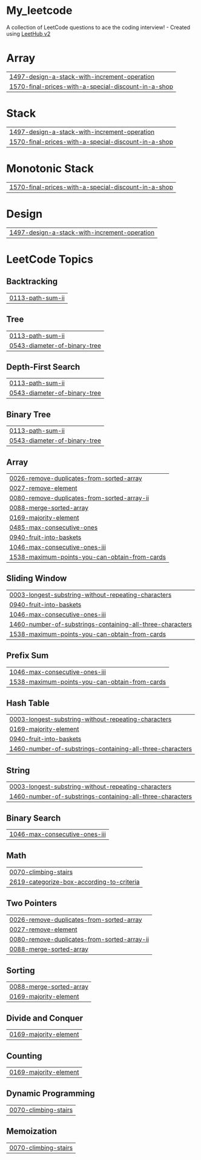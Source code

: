 # My_leetcode
A collection of LeetCode questions to ace the coding interview! - Created using [LeetHub v2](https://github.com/arunbhardwaj/LeetHub-2.0)


# Array
|  |
| ------- |
| [1497-design-a-stack-with-increment-operation](https://github.com/prakharbhardwaj1504/My_leetcode/tree/master/1497-design-a-stack-with-increment-operation) |
| [1570-final-prices-with-a-special-discount-in-a-shop](https://github.com/prakharbhardwaj1504/My_leetcode/tree/master/1570-final-prices-with-a-special-discount-in-a-shop) |
# Stack
|  |
| ------- |
| [1497-design-a-stack-with-increment-operation](https://github.com/prakharbhardwaj1504/My_leetcode/tree/master/1497-design-a-stack-with-increment-operation) |
| [1570-final-prices-with-a-special-discount-in-a-shop](https://github.com/prakharbhardwaj1504/My_leetcode/tree/master/1570-final-prices-with-a-special-discount-in-a-shop) |
# Monotonic Stack
|  |
| ------- |
| [1570-final-prices-with-a-special-discount-in-a-shop](https://github.com/prakharbhardwaj1504/My_leetcode/tree/master/1570-final-prices-with-a-special-discount-in-a-shop) |
# Design
|  |
| ------- |
| [1497-design-a-stack-with-increment-operation](https://github.com/prakharbhardwaj1504/My_leetcode/tree/master/1497-design-a-stack-with-increment-operation) |
<!---LeetCode Topics Start-->
# LeetCode Topics
## Backtracking
|  |
| ------- |
| [0113-path-sum-ii](https://github.com/prakharbhardwaj1504/My_leetcode/tree/master/0113-path-sum-ii) |
## Tree
|  |
| ------- |
| [0113-path-sum-ii](https://github.com/prakharbhardwaj1504/My_leetcode/tree/master/0113-path-sum-ii) |
| [0543-diameter-of-binary-tree](https://github.com/prakharbhardwaj1504/My_leetcode/tree/master/0543-diameter-of-binary-tree) |
## Depth-First Search
|  |
| ------- |
| [0113-path-sum-ii](https://github.com/prakharbhardwaj1504/My_leetcode/tree/master/0113-path-sum-ii) |
| [0543-diameter-of-binary-tree](https://github.com/prakharbhardwaj1504/My_leetcode/tree/master/0543-diameter-of-binary-tree) |
## Binary Tree
|  |
| ------- |
| [0113-path-sum-ii](https://github.com/prakharbhardwaj1504/My_leetcode/tree/master/0113-path-sum-ii) |
| [0543-diameter-of-binary-tree](https://github.com/prakharbhardwaj1504/My_leetcode/tree/master/0543-diameter-of-binary-tree) |
## Array
|  |
| ------- |
| [0026-remove-duplicates-from-sorted-array](https://github.com/prakharbhardwaj1504/My_leetcode/tree/master/0026-remove-duplicates-from-sorted-array) |
| [0027-remove-element](https://github.com/prakharbhardwaj1504/My_leetcode/tree/master/0027-remove-element) |
| [0080-remove-duplicates-from-sorted-array-ii](https://github.com/prakharbhardwaj1504/My_leetcode/tree/master/0080-remove-duplicates-from-sorted-array-ii) |
| [0088-merge-sorted-array](https://github.com/prakharbhardwaj1504/My_leetcode/tree/master/0088-merge-sorted-array) |
| [0169-majority-element](https://github.com/prakharbhardwaj1504/My_leetcode/tree/master/0169-majority-element) |
| [0485-max-consecutive-ones](https://github.com/prakharbhardwaj1504/My_leetcode/tree/master/0485-max-consecutive-ones) |
| [0940-fruit-into-baskets](https://github.com/prakharbhardwaj1504/My_leetcode/tree/master/0940-fruit-into-baskets) |
| [1046-max-consecutive-ones-iii](https://github.com/prakharbhardwaj1504/My_leetcode/tree/master/1046-max-consecutive-ones-iii) |
| [1538-maximum-points-you-can-obtain-from-cards](https://github.com/prakharbhardwaj1504/My_leetcode/tree/master/1538-maximum-points-you-can-obtain-from-cards) |
## Sliding Window
|  |
| ------- |
| [0003-longest-substring-without-repeating-characters](https://github.com/prakharbhardwaj1504/My_leetcode/tree/master/0003-longest-substring-without-repeating-characters) |
| [0940-fruit-into-baskets](https://github.com/prakharbhardwaj1504/My_leetcode/tree/master/0940-fruit-into-baskets) |
| [1046-max-consecutive-ones-iii](https://github.com/prakharbhardwaj1504/My_leetcode/tree/master/1046-max-consecutive-ones-iii) |
| [1460-number-of-substrings-containing-all-three-characters](https://github.com/prakharbhardwaj1504/My_leetcode/tree/master/1460-number-of-substrings-containing-all-three-characters) |
| [1538-maximum-points-you-can-obtain-from-cards](https://github.com/prakharbhardwaj1504/My_leetcode/tree/master/1538-maximum-points-you-can-obtain-from-cards) |
## Prefix Sum
|  |
| ------- |
| [1046-max-consecutive-ones-iii](https://github.com/prakharbhardwaj1504/My_leetcode/tree/master/1046-max-consecutive-ones-iii) |
| [1538-maximum-points-you-can-obtain-from-cards](https://github.com/prakharbhardwaj1504/My_leetcode/tree/master/1538-maximum-points-you-can-obtain-from-cards) |
## Hash Table
|  |
| ------- |
| [0003-longest-substring-without-repeating-characters](https://github.com/prakharbhardwaj1504/My_leetcode/tree/master/0003-longest-substring-without-repeating-characters) |
| [0169-majority-element](https://github.com/prakharbhardwaj1504/My_leetcode/tree/master/0169-majority-element) |
| [0940-fruit-into-baskets](https://github.com/prakharbhardwaj1504/My_leetcode/tree/master/0940-fruit-into-baskets) |
| [1460-number-of-substrings-containing-all-three-characters](https://github.com/prakharbhardwaj1504/My_leetcode/tree/master/1460-number-of-substrings-containing-all-three-characters) |
## String
|  |
| ------- |
| [0003-longest-substring-without-repeating-characters](https://github.com/prakharbhardwaj1504/My_leetcode/tree/master/0003-longest-substring-without-repeating-characters) |
| [1460-number-of-substrings-containing-all-three-characters](https://github.com/prakharbhardwaj1504/My_leetcode/tree/master/1460-number-of-substrings-containing-all-three-characters) |
## Binary Search
|  |
| ------- |
| [1046-max-consecutive-ones-iii](https://github.com/prakharbhardwaj1504/My_leetcode/tree/master/1046-max-consecutive-ones-iii) |
## Math
|  |
| ------- |
| [0070-climbing-stairs](https://github.com/prakharbhardwaj1504/My_leetcode/tree/master/0070-climbing-stairs) |
| [2619-categorize-box-according-to-criteria](https://github.com/prakharbhardwaj1504/My_leetcode/tree/master/2619-categorize-box-according-to-criteria) |
## Two Pointers
|  |
| ------- |
| [0026-remove-duplicates-from-sorted-array](https://github.com/prakharbhardwaj1504/My_leetcode/tree/master/0026-remove-duplicates-from-sorted-array) |
| [0027-remove-element](https://github.com/prakharbhardwaj1504/My_leetcode/tree/master/0027-remove-element) |
| [0080-remove-duplicates-from-sorted-array-ii](https://github.com/prakharbhardwaj1504/My_leetcode/tree/master/0080-remove-duplicates-from-sorted-array-ii) |
| [0088-merge-sorted-array](https://github.com/prakharbhardwaj1504/My_leetcode/tree/master/0088-merge-sorted-array) |
## Sorting
|  |
| ------- |
| [0088-merge-sorted-array](https://github.com/prakharbhardwaj1504/My_leetcode/tree/master/0088-merge-sorted-array) |
| [0169-majority-element](https://github.com/prakharbhardwaj1504/My_leetcode/tree/master/0169-majority-element) |
## Divide and Conquer
|  |
| ------- |
| [0169-majority-element](https://github.com/prakharbhardwaj1504/My_leetcode/tree/master/0169-majority-element) |
## Counting
|  |
| ------- |
| [0169-majority-element](https://github.com/prakharbhardwaj1504/My_leetcode/tree/master/0169-majority-element) |
## Dynamic Programming
|  |
| ------- |
| [0070-climbing-stairs](https://github.com/prakharbhardwaj1504/My_leetcode/tree/master/0070-climbing-stairs) |
## Memoization
|  |
| ------- |
| [0070-climbing-stairs](https://github.com/prakharbhardwaj1504/My_leetcode/tree/master/0070-climbing-stairs) |
<!---LeetCode Topics End-->